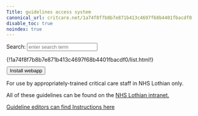 ```yaml
---
Title: guidelines access system
canonical_url: critcare.net/1a74f8f7b8b7e871b413c4697f68b4401fbacdf0
disable_toc: true
noindex: true
---
```

<script src="https://unpkg.com/lunr/lunr.js"></script>
<script src="https://code.jquery.com/jquery-2.1.3.min.js"></script>
<!-- https://lunrjs.com/guides/getting_started.html -->

<style>
.emergency{
  color: red;
}
.emergency:hover{
  color: red;
}
.emergency:visited{
  color: red;
}
.emergency:focus{
  color: red;
}

.searchresult{
  margin: 0 0 0 5px;
  font-size: smaller;
  color: cornflowerblue;
  display:list-item;
  list-style-type: square;
}

.container {
  /*
    redefine bootstrap container
    to have padding 0
    in order to make
    best use of screen space
  */
  width: 100%;
  padding-right: 0px;
  padding-left: 0px;
  margin-right: auto;
  margin-left: auto;
}

.add-button {
  margin-top: 10px;
  margin-left: 1px;
}
</style>


<p>Search: <input id="search" type="text" placeholder="enter search term"></p>

<div id="results"></div>

<div class="col-xs-12 col-md-6 col-lg-4">
  {!1a74f8f7b8b7e871b413c4697f68b4401fbacdf0/list.html!}
</div>

<div class="col-xs-12 col-md-6 col-lg-8">
  <button class="add-button">Install webapp</button>
  <p>
    For use by appropriately-trained critical care staff in NHS Lothian only.
  </p>
  <p>
    All of these guidelines can be found on the <a href="http://intranet.lothian.scot.nhs.uk/Directory/CriticalCare/Pages"> NHS Lothian intranet.
  </p>
  <p>Guideline editors can find <a href="https://critcare.net/1a74f8f7b8b7e871b413c4697f68b4401fbacdf0/criticalcare/offline_README/">Instructions here</a></p>
</div>

<script src="search.js"></script>

<script>

if ('serviceWorker' in navigator) {
navigator.serviceWorker.register('./sw.js').then(function(reg) {
    console.log('Successfully registered service worker', reg);
}).catch(function(err) {
    console.warn('Error whilst registering service worker', err);
});
}

// Code to handle install prompt on desktop
let deferredPrompt;
const addBtn = document.querySelector('.add-button');
addBtn.style.display = 'none';

window.addEventListener('beforeinstallprompt', (e) => {
  console.log("beforeinstallprompt activated")
  // Prevent Chrome 67 and earlier from automatically showing the prompt
  e.preventDefault();
  // Stash the event so it can be triggered later.
  deferredPrompt = e;
  // Update UI to notify the user they can add to home screen
  addBtn.style.display = 'block';

  addBtn.addEventListener('click', () => {
    console.log("addBtn button activated")
    // hide our user interface that shows our A2HS button
    addBtn.style.display = 'none';
    // Show the prompt
    deferredPrompt.prompt();
    // Wait for the user to respond to the prompt
    deferredPrompt.userChoice.then((choiceResult) => {
      if (choiceResult.outcome === 'accepted') {
        console.log('User accepted the A2HS prompt');
      } else {
        console.log('User dismissed the A2HS prompt');
      }
      deferredPrompt = null;
    });
  });
});
</script>







